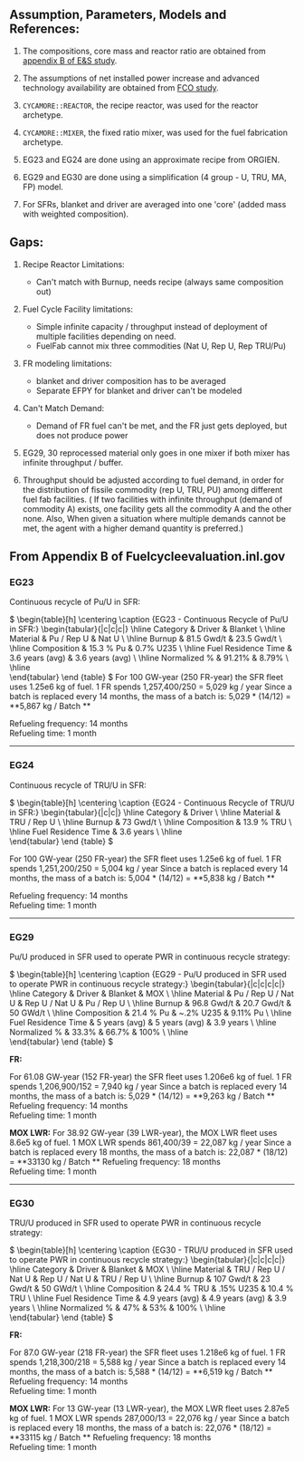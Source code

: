 ## Assumption, Parameters, Models and References:

1. The compositions, core mass and reactor ratio are obtained from [appendix B of E&S study](https://fuelcycleevaluation.inl.gov/Shared%20Documents/ES%20Appendix%20B.pdf).

2. The assumptions of net installed power increase and advanced technology availability are obtained from [FCO study](https://github.com/arfc/transition-scenarios/files/796778/5061-.final.pdf).

3. `CYCAMORE::REACTOR`, the recipe reactor, was used for the reactor archetype.

4. `CYCAMORE::MIXER`, the fixed ratio mixer, was used for the fuel fabrication archetype.

5. EG23 and EG24 are done using an approximate recipe from ORGIEN.

6. EG29 and EG30 are done using a simplification (4 group - U, TRU, MA, FP) model.

7. For SFRs, blanket and driver are averaged into one 'core' (added mass with weighted composition).

## Gaps:

1. Recipe Reactor Limitations:
   * Can't match with Burnup, needs recipe (always same composition out)

2. Fuel Cycle Facility limitations:
   * Simple infinite capacity / throughput
        instead of deployment of multiple facilities depending on need.
   * FuelFab cannot mix three commodities (Nat U, Rep U, Rep TRU/Pu)

3. FR modeling limitations:
   * blanket and driver composition has to be averaged
   * Separate EFPY for blanket and driver can't be modeled

4. Can't Match Demand:
   * Demand of FR fuel can't be met, and the FR just gets deployed, but does not produce power

5. EG29, 30 reprocessed material only goes in one mixer if both mixer has infinite throughput / buffer.

6. Throughput should be adjusted according to fuel demand, in order for the distribution
of fissile commodity (rep U, TRU, PU) among different fuel fab facilities.
( If two facilities with infinite throughput (demand of commodity A) exists, one facility gets all
the commodity A and the other none. Also, When given a situation where multiple demands cannot be met,
the agent with a higher demand quantity is preferred.)


## From Appendix B of Fuelcycleevaluation.inl.gov
### EG23
Continuous recycle of Pu/U in SFR:

$
    \begin{table}[h]
        \centering
        \caption {EG23 - Continuous Recycle of Pu/U in SFR:}
            \begin{tabular}{|c|c|c|}
                \hline
                Category & Driver & Blanket \\ \hline
                Material & Pu / Rep U & Nat U  \\ \hline
                Burnup & 81.5 Gwd/t & 23.5 Gwd/t \\ \hline
                Composition & 15.3 \% Pu & 0.7\% U235 \\ \hline
                Fuel Residence Time & 3.6 years (avg) & 3.6 years (avg) \\ \hline
                Normalized \% & 91.21\% & 8.79\% \\ \hline               
            \end{tabular}
            \end {table}
$
For 100 GW-year (250 FR-year) the SFR fleet uses 1.25e6 kg of fuel.
1 FR spends 1,257,400/250 = 5,029 kg / year
Since a batch is replaced every 14 months, the mass of a batch is: 5,029 * (14/12) = **5,867 kg / Batch **

Refueling frequency: 14 months  
Refueling time: 1 month

------

### EG24
Continuous recycle of TRU/U in SFR:

$
    \begin{table}[h]
        \centering
        \caption {EG24 - Continuous Recycle of TRU/U in SFR:}
            \begin{tabular}{|c|c|}
                \hline
                Category & Driver  \\ \hline
                Material & TRU / Rep U \\ \hline
                Burnup & 73 Gwd/t  \\ \hline
                Composition & 13.9 \% TRU  \\ \hline
                Fuel Residence Time & 3.6 years \\ \hline                
            \end{tabular}
            \end {table}
$

 For 100 GW-year (250 FR-year) the SFR fleet uses 1.25e6 kg of fuel.
1 FR spends 1,251,200/250 = 5,004 kg / year
Since a batch is replaced every 14 months, the mass of a batch is: 5,004 * (14/12) = **5,838 kg / Batch **

Refueling frequency: 14 months  
Refueling time: 1 month

------
### EG29
Pu/U produced in SFR used to operate PWR in continuous recycle strategy:

$
    \begin{table}[h]
        \centering
        \caption {EG29 - Pu/U produced in SFR used to operate PWR in continuous recycle strategy:}
            \begin{tabular}{|c|c|c|c|}
                \hline
                Category & Driver & Blanket & MOX \\ \hline
                Material & Pu / Rep U / Nat U & Rep U / Nat U & Pu / Rep U \\ \hline
                Burnup & 96.8 Gwd/t & 20.7 Gwd/t & 50 GWd/t \\ \hline
                Composition & 21.4 \% Pu & ~.2\% U235 & 9.11\% Pu  \\ \hline
                Fuel Residence Time & 5 years (avg) & 5 years (avg) & 3.9 years \\ \hline
                Normalized \% & 33.3\% & 66.7\% & 100\% \\ \hline               
            \end{tabular}
            \end {table}
$

**FR:**

For 61.08 GW-year (152 FR-year) the SFR fleet uses 1.206e6 kg of fuel.
1 FR spends 1,206,900/152 = 7,940 kg / year
Since a batch is replaced every 14 months, the mass of a batch is: 5,029 * (14/12) = **9,263 kg / Batch **
Refueling frequency: 14 months  
Refueling time: 1 month

**MOX LWR:**
For 38.92 GW-year (39 LWR-year), the MOX LWR fleet uses 8.6e5 kg of fuel.
1 MOX LWR spends 861,400/39 = 22,087 kg / year
Since a batch is replaced every 18 months, the mass of a batch is: 22,087 * (18/12) = **33130 kg / Batch **
Refueling frequency: 18 months  
Refueling time: 1 month

------

### EG30
TRU/U produced in SFR used to operate PWR in continuous recycle strategy:

$
    \begin{table}[h]
        \centering
        \caption {EG30 - TRU/U produced in SFR used to operate PWR in continuous recycle strategy:}
            \begin{tabular}{|c|c|c|c|}
                \hline
                Category & Driver & Blanket & MOX \\ \hline
                Material & TRU / Rep U / Nat U & Rep U / Nat U & TRU / Rep U \\ \hline
                Burnup & 107 Gwd/t & 23 Gwd/t & 50 GWd/t \\ \hline
                Composition & 24.4 \% TRU & .15\% U235 & 10.4 \% TRU  \\ \hline
                Fuel Residence Time & 4.9 years (avg) & 4.9 years (avg) & 3.9 years \\ \hline
                Normalized \% & 47\% & 53\% & 100\% \\ \hline                
            \end{tabular}
            \end {table}
$

**FR:**

For 87.0 GW-year (218 FR-year) the SFR fleet uses 1.218e6 kg of fuel.
1 FR spends 1,218,300/218 = 5,588 kg / year
Since a batch is replaced every 14 months, the mass of a batch is: 5,588 * (14/12) = **6,519 kg / Batch **
Refueling frequency: 14 months  
Refueling time: 1 month

**MOX LWR:**
For 13 GW-year (13 LWR-year), the MOX LWR fleet uses 2.87e5 kg of fuel.
1 MOX LWR spends 287,000/13 = 22,076 kg / year
Since a batch is replaced every 18 months, the mass of a batch is: 22,076 * (18/12) = **33115 kg / Batch **
Refueling frequency: 18 months  
Refueling time: 1 month

